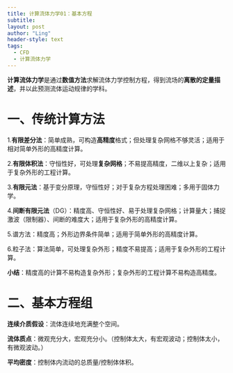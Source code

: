 ```yaml
---
title: 计算流体力学01：基本方程
subtitle: 
layout: post
author: "Ling"
header-style: text
tags:
  - CFD
  - 计算流体力学
---
```


**计算流体力学**是通过**数值方法**求解流体力学控制方程，得到流场的**离散的定量描述**，并以此预测流体运动规律的学科。

# 一、传统计算方法

1.**有限差分法**：简单成熟，可构造**高精度**格式；但处理复杂网格不够灵活；适用于相对简单外形的高精度计算。

2.**有限体积法**：守恒性好，可处理**复杂网格**；不易提高精度，二维以上复杂；适用于复杂外形的工程计算。

3.**有限元法**：基于变分原理，守恒性好；对于复杂方程处理困难；多用于固体力学。

4.**间断有限元法**（DG）：精度高、守恒性好、易于处理复杂网格；计算量大；捕捉激波（限制器）、间断的难度大；适用于复杂外形的高精度计算。

5.谱方法：精度高；外形边界条件简单；适用于简单外形的高精度计算。

6.粒子法：算法简单，可处理复杂外形；精度不易提高；适用于复杂外形的工程计算。

**小结**：精度高的计算不易构造复杂外形；复杂外形的工程计算不易构造高精度。

# 二、基本方程组

**连续介质假设**：流体连续地充满整个空间。

**流体质点**：微观充分大，宏观充分小。（控制体太大，有宏观波动；控制体太小，有微观波动。）

**平均密度**：控制体内流动的总质量/控制体体积。



